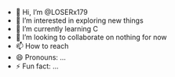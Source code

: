 - 👋 Hi, I’m @LOSERx179
- 👀 I’m interested in exploring new things
- 🌱 I’m currently learning C
- 💞️ I’m looking to collaborate on nothing for now
- 📫 How to reach 
- 😄 Pronouns: ...
- ⚡ Fun fact: ...

<!---
LOSERx179/LOSERx179 is a ✨ special ✨ repository because its `README.md` (this file) appears on your GitHub profile.
You can click the Preview link to take a look at your changes.
--->
